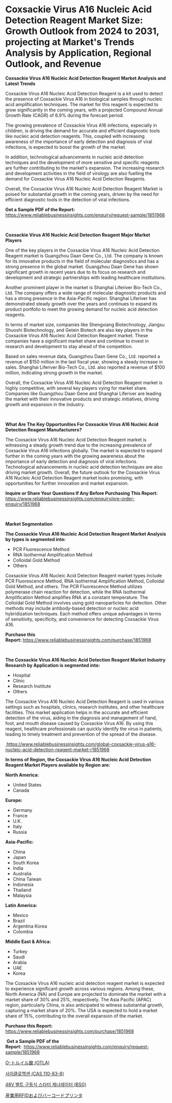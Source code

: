<p><h1>Coxsackie Virus A16 Nucleic Acid Detection Reagent Market Size: Growth Outlook from 2024 to 2031, projecting at Market's Trends Analysis by Application, Regional Outlook, and Revenue</h1></p><p><strong>Coxsackie Virus A16 Nucleic Acid Detection Reagent Market Analysis and Latest Trends</strong></p>
<p><p>Coxsackie Virus A16 Nucleic Acid Detection Reagent is a kit used to detect the presence of Coxsackie Virus A16 in biological samples through nucleic acid amplification techniques. The market for this reagent is expected to grow significantly in the coming years, with a projected Compound Annual Growth Rate (CAGR) of 6.9% during the forecast period.</p><p>The growing prevalence of Coxsackie Virus A16 infections, especially in children, is driving the demand for accurate and efficient diagnostic tools like nucleic acid detection reagents. This, coupled with increasing awareness of the importance of early detection and diagnosis of viral infections, is expected to boost the growth of the market.</p><p>In addition, technological advancements in nucleic acid detection techniques and the development of more sensitive and specific reagents are further contributing to the market's expansion. The increasing research and development activities in the field of virology are also fuelling the demand for Coxsackie Virus A16 Nucleic Acid Detection Reagents.</p><p>Overall, the Coxsackie Virus A16 Nucleic Acid Detection Reagent Market is poised for substantial growth in the coming years, driven by the need for efficient diagnostic tools in the detection of viral infections.</p></p>
<p><strong>Get a Sample PDF of the Report:&nbsp;</strong> <a href="https://www.reliablebusinessinsights.com/enquiry/request-sample/1851968">https://www.reliablebusinessinsights.com/enquiry/request-sample/1851968</a></p>
<p>&nbsp;</p>
<p><strong>Coxsackie Virus A16 Nucleic Acid Detection Reagent Major Market Players</strong></p>
<p><p>One of the key players in the Coxsackie Virus A16 Nucleic Acid Detection Reagent market is Guangzhou Daan Gene Co., Ltd. The company is known for its innovative products in the field of molecular diagnostics and has a strong presence in the global market. Guangzhou Daan Gene has shown significant growth in recent years due to its focus on research and development and strategic partnerships with leading healthcare institutions.</p><p>Another prominent player in the market is Shanghai Liferiver Bio-Tech Co., Ltd. The company offers a wide range of molecular diagnostic products and has a strong presence in the Asia-Pacific region. Shanghai Liferiver has demonstrated steady growth over the years and continues to expand its product portfolio to meet the growing demand for nucleic acid detection reagents.</p><p>In terms of market size, companies like Shengxiang Biotechnology, Jiangsu Shuoshi Biotechnology, and Getein Biotech are also key players in the Coxsackie Virus A16 Nucleic Acid Detection Reagent market. These companies have a significant market share and continue to invest in research and development to stay ahead of the competition.</p><p>Based on sales revenue data, Guangzhou Daan Gene Co., Ltd. reported a revenue of $150 million in the last fiscal year, showing a steady increase in sales. Shanghai Liferiver Bio-Tech Co., Ltd. also reported a revenue of $100 million, indicating strong growth in the market.</p><p>Overall, the Coxsackie Virus A16 Nucleic Acid Detection Reagent market is highly competitive, with several key players vying for market share. Companies like Guangzhou Daan Gene and Shanghai Liferiver are leading the market with their innovative products and strategic initiatives, driving growth and expansion in the industry.</p></p>
<p>&nbsp;</p>
<p><strong>What Are The Key Opportunities For Coxsackie Virus A16 Nucleic Acid Detection Reagent Manufacturers?</strong></p>
<p><p>The Coxsackie Virus A16 Nucleic Acid Detection Reagent market is witnessing a steady growth trend due to the increasing prevalence of Coxsackie Virus A16 infections globally. The market is expected to expand further in the coming years with the growing awareness about the importance of early detection and diagnosis of viral infections. Technological advancements in nucleic acid detection techniques are also driving market growth. Overall, the future outlook for the Coxsackie Virus A16 Nucleic Acid Detection Reagent market looks promising, with opportunities for further innovation and market expansion.</p></p>
<p><strong>Inquire or Share Your Questions If Any Before Purchasing This Report:</strong> <a href="https://www.reliablebusinessinsights.com/enquiry/pre-order-enquiry/1851968">https://www.reliablebusinessinsights.com/enquiry/pre-order-enquiry/1851968</a></p>
<p>&nbsp;</p>
<p><strong>Market Segmentation</strong></p>
<p><strong>The Coxsackie Virus A16 Nucleic Acid Detection Reagent Market Analysis by types is segmented into:</strong></p>
<p><ul><li>PCR Fluorescence Method</li><li>RNA Isothermal Amplification Method</li><li>Colloidal Gold Method</li><li>Others</li></ul></p>
<p><p>Coxsackie Virus A16 Nucleic Acid Detection Reagent market types include PCR Fluorescence Method, RNA Isothermal Amplification Method, Colloidal Gold Method, and others. The PCR Fluorescence Method utilizes polymerase chain reaction for detection, while the RNA Isothermal Amplification Method amplifies RNA at a constant temperature. The Colloidal Gold Method involves using gold nanoparticles for detection. Other methods may include antibody-based detection or nucleic acid hybridization techniques. Each method offers unique advantages in terms of sensitivity, specificity, and convenience for detecting Coxsackie Virus A16.</p></p>
<p><strong>Purchase this Report:&nbsp;</strong><a href="https://www.reliablebusinessinsights.com/purchase/1851968">https://www.reliablebusinessinsights.com/purchase/1851968</a></p>
<p>&nbsp;</p>
<p><strong>The Coxsackie Virus A16 Nucleic Acid Detection Reagent Market Industry Research by Application is segmented into:</strong></p>
<p><ul><li>Hospital</li><li>Clinic</li><li>Research Institute</li><li>Others</li></ul></p>
<p><p>The Coxsackie Virus A16 Nucleic Acid Detection Reagent is used in various settings such as hospitals, clinics, research institutes, and other healthcare facilities. This market application helps in the accurate and efficient detection of the virus, aiding in the diagnosis and management of hand, foot, and mouth disease caused by Coxsackie Virus A16. By using this reagent, healthcare professionals can quickly identify the virus in patients, leading to timely treatment and prevention of the spread of the disease.</p></p>
<p><a href="https://www.reliablebusinessinsights.com/global-coxsackie-virus-a16-nucleic-acid-detection-reagent-market-r1851968">&nbsp;https://www.reliablebusinessinsights.com/global-coxsackie-virus-a16-nucleic-acid-detection-reagent-market-r1851968</a></p>
<p><strong>In terms of Region, the Coxsackie Virus A16 Nucleic Acid Detection Reagent Market Players available by Region are:</strong></p>
<p>
    <p> <strong> North America: </strong>
        <ul>
            <li>United States</li>
            <li>Canada</li>
        </ul>
        </p> 
    <p> <strong> Europe: </strong>
        <ul>
            <li>Germany</li>
            <li>France</li>
            <li>U.K.</li>
            <li>Italy</li>
            <li>Russia</li>
        </ul>
        </p> 
    <p> <strong> Asia-Pacific: </strong>
        <ul>
            <li>China</li>
            <li>Japan</li>
            <li>South Korea</li>
            <li>India</li>
            <li>Australia</li>
            <li>China Taiwan</li>
            <li>Indonesia</li>
            <li>Thailand</li>
            <li>Malaysia</li>
        </ul>
        </p> 
    <p> <strong> Latin America: </strong>
        <ul>
            <li>Mexico</li>
            <li>Brazil</li>
            <li>Argentina Korea</li>
            <li>Colombia</li>
        </ul>
        </p> 
    <p> <strong> Middle East & Africa: </strong>
        <ul>
            <li>Turkey</li>
            <li>Saudi</li>
            <li>Arabia</li>
            <li>UAE</li>
            <li>Korea</li>
        </ul>
    </p>
    </p>
<p><p>The Coxsackie Virus A16 nucleic acid detection reagent market is expected to experience significant growth across various regions. Among these, North America (NA) and Europe are projected to dominate the market with a market share of 30% and 25%, respectively. The Asia Pacific (APAC) region, particularly China, is also anticipated to witness substantial growth, capturing a market share of 20%. The USA is expected to hold a market share of 15%, contributing to the overall expansion of the market.</p></p>
<p><strong>Purchase this Report: </strong><a href="https://www.reliablebusinessinsights.com/purchase/1851968">https://www.reliablebusinessinsights.com/purchase/1851968</a></p>
<p>&nbsp;<strong>Get a Sample PDF of the Report:&nbsp;&nbsp;</strong><a href="https://www.reliablebusinessinsights.com/enquiry/request-sample/1851968">https://www.reliablebusinessinsights.com/enquiry/request-sample/1851968</a></p>
<p><strong></strong></p>
<p><p><a href="https://medium.com/@amehdzmay/%E3%82%AA-%E3%83%88%E3%83%AB%E3%82%AA%E3%82%A4%E3%83%AB%E9%85%B8-otla-%E5%B8%82%E5%A0%B4-%E7%AB%B6%E4%BA%89%E5%88%86%E6%9E%90-%E5%B8%82%E5%A0%B4%E5%8B%95%E5%90%91-2031%E5%B9%B4%E3%81%BE%E3%81%A7%E3%81%AE%E4%BA%88%E6%B8%AC-5e5cb4fdef67">O-トルイル酸 (OTLA)</a></p><p><a href="https://medium.com/@edaunhshhs/%EC%82%AC%EC%9D%B4%ED%81%AC%EB%A1%9C-%ED%97%A5%EC%84%BC-cas-110-83-8-%EC%8B%9C%EC%9E%A5-%EB%B6%84%EC%84%9D-2024%EB%85%84%EB%B6%80%ED%84%B0-2031%EB%85%84%EA%B9%8C%EC%A7%80%EC%9D%98-%EA%B8%80%EB%A1%9C%EB%B2%8C-%EC%82%B0%EC%97%85-%EC%A0%84%EB%A7%9D-%EB%B0%8F-%EC%98%88%EC%B8%A1-50b003f10aab">사이클로헥센 (CAS 110-83-8)</a></p><p><a href="https://medium.com/@joananitzsche/48v-%EB%B2%A8%ED%8A%B8-%EA%B5%AC%EB%8F%99-%EC%8A%A4%ED%83%80%ED%84%B0-%EB%B0%9C%EC%A0%84%EA%B8%B0-bsg-%EC%8B%9C%EC%9E%A5-%EC%9D%B8%EC%82%AC%EC%9D%B4%ED%8A%B8-%EC%8B%9C%EC%9E%A5-%EB%8F%99%ED%96%A5-%EC%84%B1%EC%9E%A5-2024%EB%85%84%EB%B6%80%ED%84%B0-2031%EB%85%84%EA%B9%8C%EC%A7%80-%EC%98%88%EC%B8%A1%EB%90%9C-%EA%B2%83-bf5f738cf113">48V 벨트 구동식 스타터 제너레이터 (BSG)</a></p><p><a href="https://medium.com/@munroco657/%E7%94%A3%E6%A5%AD%E7%94%A8rfid%E3%81%8A%E3%82%88%E3%81%B3%E3%83%90%E3%83%BC%E3%82%B3%E3%83%BC%E3%83%89%E3%83%97%E3%83%AA%E3%83%B3%E3%82%BF%E3%83%BC%E5%B8%82%E5%A0%B4%E5%88%86%E6%9E%90-%E3%81%9D%E3%81%AE%E5%B9%B4%E9%96%93%E6%88%90%E9%95%B7%E7%8E%87-%E5%B8%82%E5%A0%B4%E3%82%BB%E3%82%B0%E3%83%A1%E3%83%B3%E3%83%86%E3%83%BC%E3%82%B7%E3%83%A7%E3%83%B3-%E3%81%8A%E3%82%88%E3%81%B3%E3%82%B0%E3%83%AD%E3%83%BC%E3%83%90%E3%83%AB%E7%94%A3%E6%A5%AD%E6%A6%82%E8%A6%81-ac32b0e649e3">産業用RFIDおよびバーコードプリンタ</a></p></p>